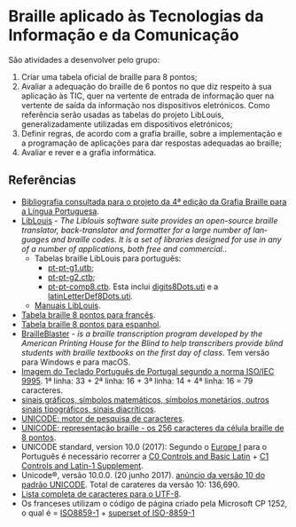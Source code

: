 # Braille aplicado às Tecnologias da Informação e da Comunicação

São atividades a desenvolver pelo grupo:

1. Criar uma tabela oficial de braille para 8 pontos;
2. Avaliar a adequação do braille de 6 pontos no que diz respeito à sua aplicação às TIC, quer na vertente de entrada de informação quer na vertente de saída da informação nos dispositivos eletrónicos. Como referência serão usadas as tabelas do projeto LibLouis, generalizadamente utilizadas em dispositivos eletrónicos;
3. Definir regras, de acordo com a grafia braille, sobre a implementação e a programação de aplicações para dar respostas adequadas ao braille;
4. Avaliar e rever e a grafia informática.

## Referências

- [Bibliografia consultada para o projeto da 4ª edição da Grafia Braille para a Língua Portuguesa](bibliografia.md).
- [LibLouis](http://liblouis.org) - <em lang="en" xml:lang="en">The Liblouis software suite provides an open-source braille translator, back-translator and formatter for a large number of languages and braille codes. It is a set of libraries designed for use in any of a number of applications, both free and commercial.</em>.
  - Tabelas braille LibLouis para português:
    - [pt-pt-g1.utb](https://github.com/liblouis/liblouis/blob/master/tables/pt-pt-g1.utb);
    - [pt-pt-g2.ctb](https://github.com/liblouis/liblouis/blob/master/tables/pt-pt-g2.ctb);
    - [pt-pt-comp8.ctb](https://github.com/liblouis/liblouis/blob/master/tables/pt-pt-comp8.ctb). Esta inclui [digits8Dots.uti](https://github.com/liblouis/liblouis/blob/master/tables/digits8Dots.uti) e a [latinLetterDef8Dots.uti](https://github.com/liblouis/liblouis/blob/master/tables/latinLetterDef8Dots.uti).
  - [Manuais LibLouis](http://liblouis.org/documentation/).
- [Tabela braille 8 pontos para francês](https://github.com/liblouis/liblouis/blob/master/tables/fr-bfu-comp8.utb).
- [Tabela braille 8 pontos para espanhol](https://github.com/liblouis/liblouis/blob/master/tables/Es-Es-G0.utb).
- [BrailleBlaster](http://brailleblaster.org/download.php) - <em lang="en" xml:lang="en">is a braille transcription program developed by the American Printing House for the Blind to help transcribers provide blind students with braille textbooks on the first day of class</em>. Tem versão para Windows e para macOS.
- [Imagem do Teclado Português de Portugal segundo a norma ISO/IEC 9995](https://upload.wikimedia.org/wikipedia/commons/thumb/2/2c/KB_Portuguese.svg/1200px-KB_Portuguese.svg.png). 1ª linha: 33 + 2ª linha: 16 + 3ª linha: 14 + 4ª linha: 16 = 79 caracteres.
- [sinais gráficos, símbolos matemáticos, símbolos monetários, outros sinais tipográficos, sinais diacríticos](https://pt.wikipedia.org/wiki/Apóstrofo).
- [UNICODE: motor de pesquisa de caracteres](http://www.fileformat.info/info/unicode/char/search.htm).
- [UNICODE: representação braille - os 256 caracteres da célula braille de 8 pontos](https://unicode-table.com/en/blocks/braille-patterns/).
- UNICODE standard, version 10.0 (2017): Segundo o [Europe I](https://www.unicode.org/versions/Unicode10.0.0/ch07.pdf) para o Português é necessário recorrer a [C0 Controls and Basic Latin](http://www.unicode.org/charts/PDF/U0000.pdf) + [C1 Controls and Latin-1 Supplement](https://www.unicode.org/charts/PDF/U0080.pdf).
- Unicode®, versão 10.0.0. (20 junho 2017). [anúncio da versão 10 do padrão UNICODE](http://www.unicode.org/versions/Unicode10.0.0/). Total de carateres da versão 10: 136,690.
- [Lista completa de caracteres para o UTF-8](https://www.fileformat.info/info/charset/UTF-8/list.htm).
- Os franceses utilizam o código de página criado pela Microsoft CP 1252, o qual é = [ISO8859-1](https://marketing.adobe.com/resources/help/en_US/whitepapers/multibyte/multibyte_iso8859-1.html) + [superset of ISO-8859-1](https://marketing.adobe.com/resources/help/en_US/whitepapers/multibyte/multibyte_windows1252.html)
